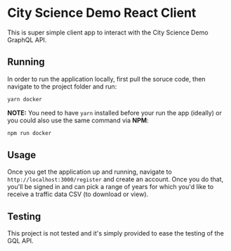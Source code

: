 # City Science Demo React Client

This is super simple client app to interact with the City Science Demo GraphQL API.

## Running

In order to run the application locally, first pull the soruce code, then navigate to the project folder and run:

```bash
yarn docker
```

**NOTE:** You need to have `yarn` installed before your run the app (ideally) or you could also use the same command via **NPM**:

```bash
npm run docker
```

## Usage

Once you get the application up and running, navigate to `http://localhost:3000/register` and create an account. Once you do that, you'll be signed in and can pick a range of years for which you'd like to receive a traffic data CSV (to download or view).

## Testing

This project is not tested and it's simply provided to ease the testing of the GQL API.
